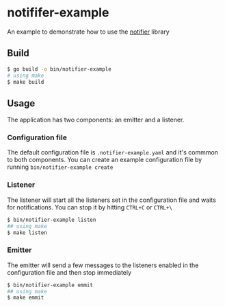 # notififer-example
An example to demonstrate how to use the [notifier](https://github.com/padiazg/notifier) library

## Build
```bash
$ go build -o bin/notifier-example
# using make
$ make build
```
 
## Usage
The application has two components: an emitter and a listener. 

### Configuration file
The default configuration file is `.notifier-example.yaml` and it's commmon to both components. You can create an example configuration file by running `bin/notifier-example create`
 
### Listener
The listener will start all the listeners set in the configuration file and waits for notifications. You can stop it by hitting `CTRL+C` or `CTRL+\`
```bash
$ bin/notifier-example listen
## using make
$ make listen
```

### Emitter
The emitter will send a few messages to the listeners enabled in the configuration file and then stop immediately
```bash
$ bin/notifier-example emmit
## using make
$ make emmit
```
